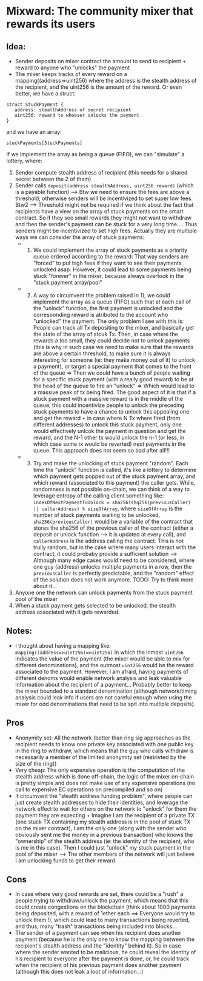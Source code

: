 # Mixward: The community mixer that rewards its users

## Idea:
- Sender deposits on mixer contract the amount to send to recipient + reward to anyone who "unlocks" the payment
- The mixer keeps tracks of every reward on a mapping((address=>uint256) where the address is the stealth address of the recipient, and the uint256 is the amount of the reward. Or even better, we have a struct:
```
struct StuckPayment {
   address: stealthAddress of secret recipient
   uint256: reward to whoever unlocks the payment
}
```
and we have an array:
```
stuckPayments[StuckPayments]
```
If we implement the array as being a queue (FIFO), we can "simulate" a lottery, where:
1. Sender compute stealth address of recipient (this needs for a shared secret between the 2 of them)
2. Sender calls `deposit(address stealthAddress, uint256 reward)` (which is a payable function) --> Btw we need to ensure the fees are above a threshold; otherwise senders will be incentivized to set super low fees. Btw2 --> Threshold might not be required if we think about the fact that recipients have a view on the array of stuck payments on the smart contract. So if they see small rewards they might not want to withdraw and then the sender's payment can be stuck for a very long time.... Thus senders might be incentivized to set high fees.
Actually they are multiple ways we can consider the array of stuck payments:
    - 1) We could implement the array of stuck payments as a priority queue ordered according to the reward: That way senders are "forced" to put high fees if they want to see their payments unlocked asap. However, it could lead to some payments being stuck "forever" in the mixer, because always overtook in the "stuck payment array/pool"
    - 2) A way to circumvent the problem raised in 1), we could implement the array as a queue (FIFO) such that at each call of the "unlock" function, the first payment is unlocked and the corresponding reward is atributed to the account who "unlocked" the payment. The only problem I see with this is: People can track all Tx depositing to the mixer, and basically get the state of the array of stcuk Tx. Then, in case where the rewards a too small, they could decide not to unlock payments (this is why in such case we need to make sure that the rewards are above a certain threshold, to make sure it is always interesting for someone (ie: they make money out of it) to unlock a payment), or target a special payment that comes to the front of the queue => Then we could have a bunch of people waiting for a specific stuck payment (with a really good reward) to be at the head of the queue to fire an "unlock" => Which would lead to a massive peak of tx being fired. The good aspect of it is that if a stuck payment with a massive reward is in the middle of the queue, this could incentivize people to unlock the preceding stuck payments to have a chance to unlock this appealing one and get the reward + in case where N Tx where fired (from different addresses) to unlock this stuck payment, only one would effectively unlcok the payment in question and get the reward, and the N-1 other tx would unlock the n-1 (or less, in which case some tx would be reverted) next payments in the queue. This approach does not seem so bad after all!!!
    - 3) Try and make the unlocking of stuck payment "random". Each time the "unlock" function is called, it's like a lottery to determine which payment gets popped out of the stuck payment array, and which reward (associated to this payment) the caller gets. While, randomness is not possible on-chain, we can think of a way to leverage entropy of the calling client something like: `indexOfNextPaymentToUnlock = sha256(shq256(previousCaller) || callerAddress) % sizeOfArray`, where `sizeOfArray` is the number of stuck payments waiting to be unlocked, `sha256(previousCaller)` would be a variable of the contract that stores the sha256 of the previous caller of the contract (either a deposit or unlock function --> it is updated at every call), and `callerAddress` is the address calling the contract. This is not trully random, but in the case where many users interact with the contract, it could probaby provide a sufficient solution --> Although many edge cases would need to be considered, where one guy (address) unlocks multiple payments in a row, then the `previousCaller` is perfectly predictable, and the "random" effect of the solution does not work anymore. TODO: Try to think more about it...
3. Anyone one the network can unlock payments from the stuck payment pool of the mixer
4. When a stuck payment gets selected to be unlocked, the stealth address associated with it gets rewarded.

## Notes:

- I thought about having a mapping like: `mapping((address=>uint256)=>uint256)` in which the inmost `uint256` indicates the value of the payment (the mixer would be able to mix for different denominations), and the outmost `uint256` would be the reward associated to the payment. However, I am afraid, having payments of different denoms would enable network analysis and leak valuable information about the recipient of a payment... Probably better to keep the mixer bounded to a standard denomination (although network/timing analysis could leak info if users are not careful enough when using the mixer for odd denominations that need to be spit into multiple deposits).

## Pros

- Anonymity set: All the network (better than ring sig approaches as the recipient needs to know one private key associated with one public key in the ring to withdraw, which means that the guy who calls withdraw is necessarily a member of the limited anonymity set (restrivted by the size of the ring))
- Very cheap: The only expensive operation is the computation of the stealth address which is done off-chain, the logic of the mixer on-chain is pretty simple and does not make use of any expensive operations (no call to expensive EC operations on precompiled and so on)
- It circumvent the "stealth address funding problem", where people can just create stealth addresses to hide their identities, and leverage the network effect to wait for others on the network to "unlock" for them the payment they are expecting + Imagine I am the recipient of a private TX (one stuck TX containing my stealth address is in the pool of stuck TX on the mixer contract), I am the only one (along with the sender who obviously sent me the money in a previous transaction) who knows the "ownership" of the stealth address (ie: the identity of the recipient, who is me in this case). Then I could just "unlock" my stuck payment in the pool of the mixer --> The other members of the network will just believe I am unlocking funds to get their reward.

## Cons

- In case where very good rewards are set, there could be a "rush" a people trying to withdraw/unlock the payment, which means that this could create congestions on the blockchain (think about 1000 payments being deposited, with a reward of 1ether each ==> Everyone would try to unlock them !), which could lead to many transactions being reverted, and thus, many "trash" transactions being included into blocks...
- The sender of a payment can see when his recipient does another payment (because he is the only one to know the mapping between the recipient's stealth address and the "identity" behind it). So in case where the sender wanted to be malicious, he could reveal the identity of his recipient to everyone after the payment is done, or, he could track when the recipient of his previous payment does another payment (although this does not leak a loot of information...)
